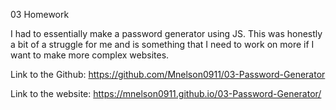 03 Homework

I had to essentially make a password generator using JS.  This was honestly a bit of a struggle for me and is something that I need to work on more if I want to make more complex websites. 

Link to the Github: https://github.com/Mnelson0911/03-Password-Generator

Link to the website: https://mnelson0911.github.io/03-Password-Generator/

